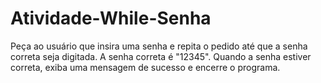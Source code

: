 # Atividade-While-Senha
Peça ao usuário que insira uma senha e repita o pedido até que a senha correta seja digitada. A senha correta é "12345". Quando a senha estiver correta, exiba uma mensagem de sucesso e encerre o programa.
